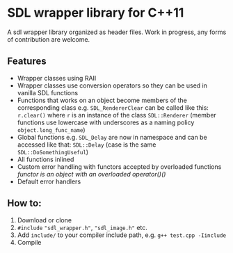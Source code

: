 # SDL wrapper library for C++11

A sdl wrapper library organized as header files.
Work in progress, any forms of contribution are welcome.

## Features
* Wrapper classes using RAII
* Wrapper classes use conversion operators so they can be used in vanilla
SDL functions
* Functions that works on an object become members of the corresponding class
e.g. `SDL_RendererClear` can be called like this: `r.clear()` where `r` is an
instance of the class `SDL::Renderer` (member functions use lowercase with
underscores as a naming policy `object.long_func_name`)
* Global functions e.g. `SDL_Delay` are now in namespace and can be
accessed like that: `SDL::Delay` (case is the same `SDL::DoSomethingUseful`)
* All functions inlined
* Custom error handling with functors accepted by overloaded functions
_functor is an object with an overloaded operator()()_
* Default error handlers

## How to:
1. Download or clone
2. `#include` `"sdl_wrapper.h"`, `"sdl_image.h"` etc.
3. Add `include/` to your compiler include path, e.g. `g++ test.cpp -Iinclude`
4. Compile
